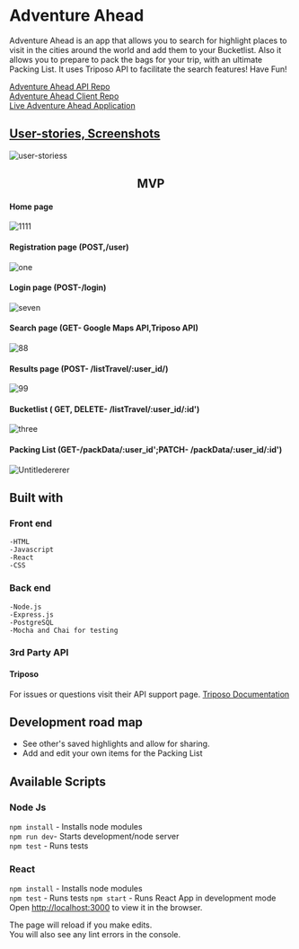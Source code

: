 # Adventure Ahead
Adventure Ahead is an app that allows you to search for highlight places to visit in the cities around the world and add them to your Bucketlist. Also it allows you to prepare to pack the bags for your trip, with an ultimate Packing List. It uses Triposo API to facilitate the search features! Have Fun! <br>

<a href="https://github.com/YuliaKrimerman/adventure-ahead-server" target="_blank">Adventure Ahead API Repo</a><br>
<a href="https://github.com/YuliaKrimerman/adventure-ahead" target="_blank">Adventure Ahead Client Repo</a><br>
<a href="https://adventure-ahead.yuliakrimerman.now.sh" target="_blank">Live Adventure Ahead Application</a>


## <u>User-stories, Screenshots</u>
![user-storiess](https://user-images.githubusercontent.com/46899367/63277340-276d1a80-c273-11e9-8f79-5316d1cf251a.png)


## <Center>MVP </center>
#### Home page
![1111](https://user-images.githubusercontent.com/46899367/63277453-5d120380-c273-11e9-8ffe-1ba5698f4f8d.png)

#### Registration page (POST,/user)
![one](https://user-images.githubusercontent.com/46899367/63277780-f214fc80-c273-11e9-9b8b-346bac4dea96.png)

#### Login page (POST-/login)
![seven](https://user-images.githubusercontent.com/46899367/63641671-507d1900-c680-11e9-8b26-82c47e1036f9.png)
#### Search page (GET- Google Maps API,Triposo API)
![88](https://user-images.githubusercontent.com/46899367/63641676-612d8f00-c680-11e9-98d0-8ca11ceb1d33.png)
#### Results page (POST- /listTravel/:user_id/)
![99](https://user-images.githubusercontent.com/46899367/63641753-925a8f00-c681-11e9-849f-0bdeca9cb799.png)
#### Bucketlist ( GET, DELETE- /listTravel/:user_id/:id')
![three](https://user-images.githubusercontent.com/46899367/63277787-f6411a00-c273-11e9-962a-99c54ad0a072.png)
#### Packing List (GET-/packData/:user_id';PATCH- /packData/:user_id/:id')
![Untitledererer](https://user-images.githubusercontent.com/46899367/63641764-c33ac400-c681-11e9-9c2e-9ac67e83c529.png)



## Built with
  ### Front end
    -HTML
    -Javascript
    -React
    -CSS

  ### Back end
    -Node.js
    -Express.js
    -PostgreSQL
    -Mocha and Chai for testing

  ### 3rd Party API
  #### Triposo
  For issues or questions visit their API support page.
  <a href="https://www.triposo.com/api/documentation/20181213/" target="_blank">Triposo Documentation</a><br>

## Development road map
  * See other's saved highlights and allow for sharing.
  * Add and edit your own items for the Packing List


## Available Scripts

### Node Js
  ```npm install``` - Installs node modules<br>
  ```npm run dev```- Starts development/node server<br>
  ```npm test``` - Runs tests

### React
  ```npm install``` - Installs node modules<br>
  ```npm test``` - Runs tests
  ```npm start``` - Runs React App in development mode<br>
  Open [http://localhost:3000](http://localhost:3000) to view it in the browser.<br>


The page will reload if you make edits.<br>
You will also see any lint errors in the console.
